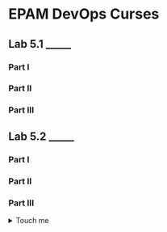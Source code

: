 <h1>EPAM DevOps Curses</h1>

<h2>Lab 5.1 _____</h2>
<h3>Part I</h3>
<h3>Part II</h3>
<h3>Part III</h3>

<h2>Lab 5.2 _____</h2>
<h3>Part I</h3>
<h3>Part II</h3>
<h3>Part III</h3>

<details><summary>Touch me</summary>
Look on me
</details>

